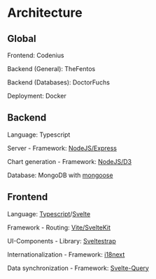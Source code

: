 # Architecture
## Global

Frontend: Codenius

Backend (General): TheFentos

Backend (Databases): DoctorFuchs

Deployment: Docker

## Backend

Language: Typescript

Server - Framework: [NodeJS/Express](https://expressjs.com/)

Chart generation - Framework: [NodeJS/D3](https://d3js.org/)

Database: MongoDB with [mongoose](https://mongoosejs.com/)


## Frontend
Language: [Typescript](https://www.typescriptlang.org)/[Svelte](https://svelte.dev/)

Framework - Routing: [Vite/SvelteKit](https://kit.svelte.dev/)

UI-Components - Library: [Sveltestrap](https://github.com/bestguy/sveltestrap)

Internationalization - Framework: [i18next](https://i18next.com)

Data synchronization - Framework: [Svelte-Query](https://github.com/SvelteStack/svelte-query)
